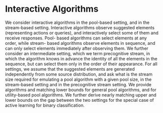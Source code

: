 # Interactive Algorithms

We consider interactive algorithms in the pool-based setting, and in the stream-based setting. Interactive algorithms observe suggested elements (representing actions or queries), and interactively select some of them and receive responses. Pool- based algorithms can select elements at any order, while stream- based algorithms observe elements in sequence, and can only select elements immediately after observing them. We further consider an intermediate setting, which we term precognitive stream, in which the algorithm knows in advance the identity of all the elements in the sequence, but can select them only in the order of their appearance. For all settings, we assume that the suggested elements are generated independently from some source distribution, and ask what is the stream size required for emulating a pool algorithm with a given pool size, in the stream-based setting and in the precognitive stream setting. We provide algorithms and matching lower bounds for general pool algorithms, and for utility-based pool algorithms. We further derive nearly matching upper and lower bounds on the gap between the two settings for the special case of active learning for binary classification.

